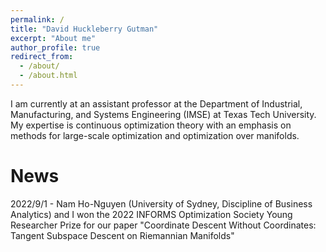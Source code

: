 ```yaml
---
permalink: /
title: "David Huckleberry Gutman"
excerpt: "About me"
author_profile: true
redirect_from: 
  - /about/
  - /about.html
---
```


I am currently at an assistant professor at the Department of Industrial, Manufacturing, and Systems Engineering (IMSE) at Texas Tech University. My expertise is continuous optimization theory with an emphasis on methods for large-scale optimization and optimization over manifolds.

News
======

2022/9/1 - Nam Ho-Nguyen (University of Sydney, Discipline of Business Analytics) and I won the 2022 INFORMS Optimization Society Young Researcher Prize for our paper "Coordinate Descent Without Coordinates: Tangent Subspace Descent on Riemannian Manifolds"
